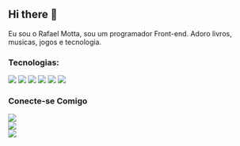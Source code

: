 ## Hi there 👋

Eu sou o Rafael Motta, sou um programador Front-end. Adoro livros, musicas, jogos e tecnologia. 

### Tecnologias: 

<img src= "https://img.shields.io/badge/HTML5-E34F26?style=for-the-badge&logo=html5&logoColor=white"> <img src= "https://img.shields.io/badge/CSS3-1572B6?style=for-the-badge&logo=css3&logoColor=white">  <img src= "https://img.shields.io/badge/JavaScript-F7DF1E?style=for-the-badge&logo=javascript&logoColor=black"> <img src= "https://img.shields.io/badge/Bootstrap-563D7C?style=for-the-badge&logo=bootstrap&logoColor=white"> <img src= "https://img.shields.io/badge/MySQL-00000F?style=for-the-badge&logo=mysql&logoColor=white"> <img src= "https://img.shields.io/badge/Google_Cloud-4285F4?style=for-the-badge&logo=google-cloud&logoColor=white">

### Conecte-se Comigo 

<a href="https://www.linkedin.com/in/rafael-motta-7a764b224/"> <img src= "https://img.shields.io/badge/LinkedIn-0077B5?style=for-the-badge&logo=linkedin&logoColor=white"> </a> <br> 
<a href="https://www.instagram.com/motta_bx/"> <img src= "https://img.shields.io/badge/Instagram-E4405F?style=for-the-badge&logo=instagram&logoColor=white"> </a> <br> 
<a href="mailto:rafaelm.programador@gmail.com"> <img src= "https://img.shields.io/badge/Gmail-D14836?style=for-the-badge&logo=gmail&logoColor=white"> </a> <br> 

